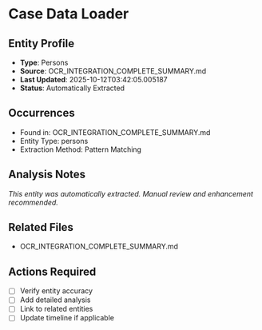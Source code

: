 # Case Data Loader

## Entity Profile
- **Type**: Persons
- **Source**: OCR_INTEGRATION_COMPLETE_SUMMARY.md
- **Last Updated**: 2025-10-12T03:42:05.005187
- **Status**: Automatically Extracted

## Occurrences
- Found in: OCR_INTEGRATION_COMPLETE_SUMMARY.md
- Entity Type: persons
- Extraction Method: Pattern Matching

## Analysis Notes
*This entity was automatically extracted. Manual review and enhancement recommended.*

## Related Files
- OCR_INTEGRATION_COMPLETE_SUMMARY.md

## Actions Required
- [ ] Verify entity accuracy
- [ ] Add detailed analysis
- [ ] Link to related entities
- [ ] Update timeline if applicable
